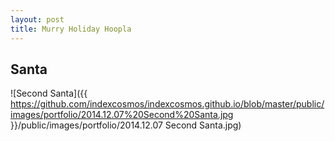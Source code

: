 ```yaml
---
layout: post
title: Murry Holiday Hoopla
---
```


## Santa

![Second Santa]({{ https://github.com/indexcosmos/indexcosmos.github.io/blob/master/public/images/portfolio/2014.12.07%20Second%20Santa.jpg }}/public/images/portfolio/2014.12.07 Second Santa.jpg)